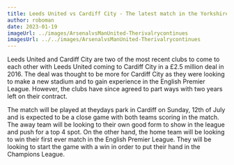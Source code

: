 ```yaml
---
title: Leeds United vs Cardiff City - The latest match in the Yorkshire city
author: roboman
date: 2023-01-19
imageUrl: ../images/ArsenalvsManUnited-Therivalrycontinues
imagesUrl: ../../images/ArsenalvsManUnited-Therivalrycontinues
---
```



Leeds United and Cardiff City are two of the most recent clubs to come to each other with Leeds United coming to Cardiff City in a £2.5 million deal in 2016. The deal was thought to be more for Cardiff City as they were looking to make a new stadium and to gain experience in the English Premier League. However, the clubs have since agreed to part ways with two years left on their contract.

The match will be played at theydays park in Cardiff on Sunday, 12th of July and is expected to be a close game with both teams scoring in the match. The away team will be looking to their own good form to show in the league and push for a top 4 spot. On the other hand, the home team will be looking to win their first ever match in the English Premier League. They will be looking to start the game with a win in order to put their hand in the Champions League.
